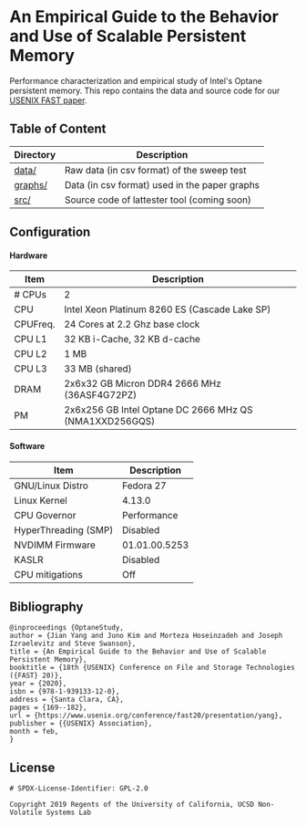 # An Empirical Guide to the Behavior and Use of Scalable Persistent Memory

Performance characterization and empirical study of Intel's Optane persistent memory. This repo contains the data and source code for our [USENIX FAST paper](https://www.usenix.org/conference/fast20/presentation/yang).


## Table of Content

Directory | Description
----------|------------
[data/](https://github.com/NVSL/OptaneStudy/data) | Raw data (in csv format) of the sweep test
[graphs/](https://github.com/NVSL/OptaneStudy/graphs) | Data (in csv format) used in the paper graphs
[src/](https://github.com/NVSL/OptaneStudy/data) | Source code of lattester tool (coming soon)


## Configuration

#### Hardware

Item | Description
---|---
# CPUs | 2
CPU | Intel Xeon Platinum 8260 ES (Cascade Lake SP)
CPUFreq. | 24 Cores at 2.2 Ghz base clock
CPU L1 | 32 KB i-Cache, 32 KB d-cache
CPU L2 | 1 MB
CPU L3 | 33 MB (shared)
DRAM | 2x6x32 GB Micron DDR4 2666 MHz (36ASF4G72PZ)
PM | 2x6x256 GB Intel Optane DC 2666 MHz QS (NMA1XXD256GQS)

#### Software

Item | Description
---|---
GNU/Linux Distro | Fedora 27
Linux Kernel | 4.13.0
CPU Governor | Performance
HyperThreading (SMP) | Disabled
NVDIMM Firmware | 01.01.00.5253
KASLR | Disabled
CPU mitigations | Off

## Bibliography

```
@inproceedings {OptaneStudy,
author = {Jian Yang and Juno Kim and Morteza Hoseinzadeh and Joseph Izraelevitz and Steve Swanson},
title = {An Empirical Guide to the Behavior and Use of Scalable Persistent Memory},
booktitle = {18th {USENIX} Conference on File and Storage Technologies ({FAST} 20)},
year = {2020},
isbn = {978-1-939133-12-0},
address = {Santa Clara, CA},
pages = {169--182},
url = {https://www.usenix.org/conference/fast20/presentation/yang},
publisher = {{USENIX} Association},
month = feb,
}
```

## License
```
# SPDX-License-Identifier: GPL-2.0

Copyright 2019 Regents of the University of California, UCSD Non-Volatile Systems Lab
```
